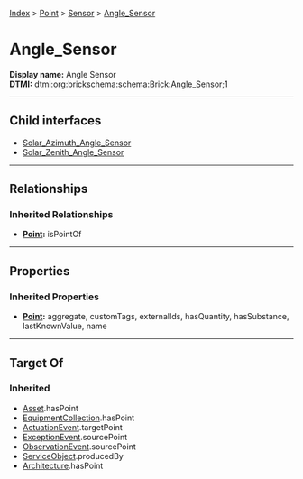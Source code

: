 [Index](../../../Index.md) > [Point](../../Point.md) > [Sensor](../Sensor.md) > [Angle_Sensor](#)
# Angle_Sensor

**Display name:** Angle Sensor<br />
**DTMI:** dtmi:org:brickschema:schema:Brick:Angle_Sensor;1

---

## Child interfaces
* [Solar_Azimuth_Angle_Sensor](Solar_Azimuth_Angle_Sensor.md)
* [Solar_Zenith_Angle_Sensor](Solar_Zenith_Angle_Sensor.md)

---

## Relationships

### Inherited Relationships
* **[Point](../../Point.md):** isPointOf

---

## Properties

### Inherited Properties
* **[Point](../../Point.md):** aggregate, customTags, externalIds, hasQuantity, hasSubstance, lastKnownValue, name

---

## Target Of
### Inherited
* [Asset](../../../Asset/Asset.md).hasPoint
* [EquipmentCollection](../../../Collection/EquipmentCollection.md).hasPoint
* [ActuationEvent](../../../Event/PointEvent/ActuationEvent.md).targetPoint
* [ExceptionEvent](../../../Event/PointEvent/ExceptionEvent.md).sourcePoint
* [ObservationEvent](../../../Event/PointEvent/ObservationEvent.md).sourcePoint
* [ServiceObject](../../../Information/ServiceObject/ServiceObject.md).producedBy
* [Architecture](../../../Space/Architecture/Architecture.md).hasPoint
